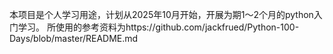 本项目是个人学习用途，计划从2025年10月开始，开展为期1～2个月的python入门学习。
所使用的参考资料为https://github.com/jackfrued/Python-100-Days/blob/master/README.md
